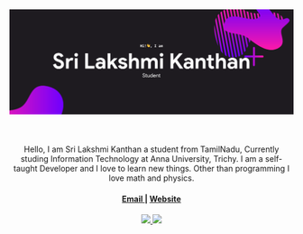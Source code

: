 <!--
 Copyright (c) 2021 Sri Lakshmi Kanthan P
 
 This software is released under the MIT License.
 https://opensource.org/licenses/MIT
-->

<h2 align="center"> 
  <img src="./image/banner.svg">
</h2>

<br>

<p align="center">
Hello, I am Sri Lakshmi Kanthan a student from TamilNadu, Currently studing Information Technology at Anna University, Trichy. I am a self-taught Developer and I love to learn new things. Other than programming I love math and physics.
</p>

<h4 align="center">
  <a href="mailto:srilakshmikanthanp@gmail.com"> Email </a> | <a href="https://srilakshmikanthanp.github.io" target="_blank">Website</a>
</h4>

<p align="center"><a href="https://github.com/anuraghazra/github-readme-stats" target="_blank">
  <img width="54%" src="https://github-readme-stats.vercel.app/api?username=srilakshmikanthanp&theme=onedark"/>
  <img width="39%" src="https://github-readme-stats.vercel.app/api/top-langs/?username=srilakshmikanthanp&theme=onedark&layout=compact&langs_count=8"/>
</a></p>
